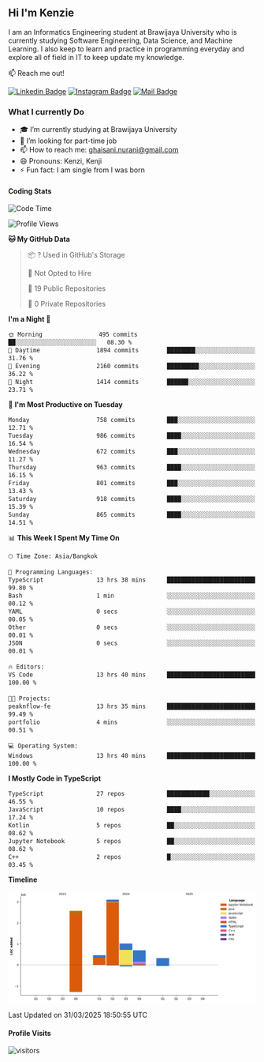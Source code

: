 ## Hi I'm Kenzie


I am an Informatics Engineering student at Brawijaya University who is currently studying Software Engineering, Data Science, and Machine Learning. I also keep to learn and practice in programming everyday and explore all of field in IT to keep update my knowledge.

:mailbox: Reach me out!

[![Linkedin Badge](https://img.shields.io/badge/-Kenzie_Taqiyassar-0e76a8?style=flat&labelColor=0e76a8&logo=linkedin&logoColor=white)](https://www.linkedin.com/in/kenzie-taqiyassar-37458b1aa/) 
[![Instagram Badge](https://img.shields.io/badge/-@__kenziehh_-e84393?style=flat&labelColor=e84393&logo=instagram&logoColor=white)](https://www.instagram.com/_kenziehh/) 
[![Mail Badge](https://img.shields.io/badge/-ghaisani.nurani-c0392b?style=flat&labelColor=c0392b&logo=gmail&logoColor=white)](mailto:ghaisani.nurani@gmail.com)

### What I currently Do

- 🎓 I’m currently studying at Brawijaya University
- 💼 I’m looking for part-time job
- 📫 How to reach me: ghaisani.nurani@gmail.com
- 😄 Pronouns: Kenzi, Kenji
- ⚡ Fun fact: I am single from I was born

#### Coding Stats
<!--START_SECTION:waka-->
![Code Time](http://img.shields.io/badge/Code%20Time-1%2C163%20hrs%2052%20mins-blue)

![Profile Views](http://img.shields.io/badge/Profile%20Views-1-blue)

**🐱 My GitHub Data** 

> 📦 ? Used in GitHub's Storage 
 > 
> 🚫 Not Opted to Hire
 > 
> 📜 19 Public Repositories 
 > 
> 🔑 0 Private Repositories 
 > 
**I'm a Night 🦉** 

```text
🌞 Morning                495 commits         ██░░░░░░░░░░░░░░░░░░░░░░░   08.30 % 
🌆 Daytime                1894 commits        ████████░░░░░░░░░░░░░░░░░   31.76 % 
🌃 Evening                2160 commits        █████████░░░░░░░░░░░░░░░░   36.22 % 
🌙 Night                  1414 commits        ██████░░░░░░░░░░░░░░░░░░░   23.71 % 
```
📅 **I'm Most Productive on Tuesday** 

```text
Monday                   758 commits         ███░░░░░░░░░░░░░░░░░░░░░░   12.71 % 
Tuesday                  986 commits         ████░░░░░░░░░░░░░░░░░░░░░   16.54 % 
Wednesday                672 commits         ███░░░░░░░░░░░░░░░░░░░░░░   11.27 % 
Thursday                 963 commits         ████░░░░░░░░░░░░░░░░░░░░░   16.15 % 
Friday                   801 commits         ███░░░░░░░░░░░░░░░░░░░░░░   13.43 % 
Saturday                 918 commits         ████░░░░░░░░░░░░░░░░░░░░░   15.39 % 
Sunday                   865 commits         ████░░░░░░░░░░░░░░░░░░░░░   14.51 % 
```


📊 **This Week I Spent My Time On** 

```text
🕑︎ Time Zone: Asia/Bangkok

💬 Programming Languages: 
TypeScript               13 hrs 38 mins      █████████████████████████   99.80 % 
Bash                     1 min               ░░░░░░░░░░░░░░░░░░░░░░░░░   00.12 % 
YAML                     0 secs              ░░░░░░░░░░░░░░░░░░░░░░░░░   00.05 % 
Other                    0 secs              ░░░░░░░░░░░░░░░░░░░░░░░░░   00.01 % 
JSON                     0 secs              ░░░░░░░░░░░░░░░░░░░░░░░░░   00.01 % 

🔥 Editors: 
VS Code                  13 hrs 40 mins      █████████████████████████   100.00 % 

🐱‍💻 Projects: 
peaknflow-fe             13 hrs 35 mins      █████████████████████████   99.49 % 
portfolio                4 mins              ░░░░░░░░░░░░░░░░░░░░░░░░░   00.51 % 

💻 Operating System: 
Windows                  13 hrs 40 mins      █████████████████████████   100.00 % 
```

**I Mostly Code in TypeScript** 

```text
TypeScript               27 repos            ████████████░░░░░░░░░░░░░   46.55 % 
JavaScript               10 repos            ████░░░░░░░░░░░░░░░░░░░░░   17.24 % 
Kotlin                   5 repos             ██░░░░░░░░░░░░░░░░░░░░░░░   08.62 % 
Jupyter Notebook         5 repos             ██░░░░░░░░░░░░░░░░░░░░░░░   08.62 % 
C++                      2 repos             █░░░░░░░░░░░░░░░░░░░░░░░░   03.45 % 
```



**Timeline**

![Lines of Code chart](https://raw.githubusercontent.com/kenziehh/kenziehh/master/assets/bar_graph.png)


 Last Updated on 31/03/2025 18:50:55 UTC
<!--END_SECTION:waka-->


#### Profile Visits

![visitors](https://visitor-badge.glitch.me/badge?page_id=kenziehh.kenziehh)





